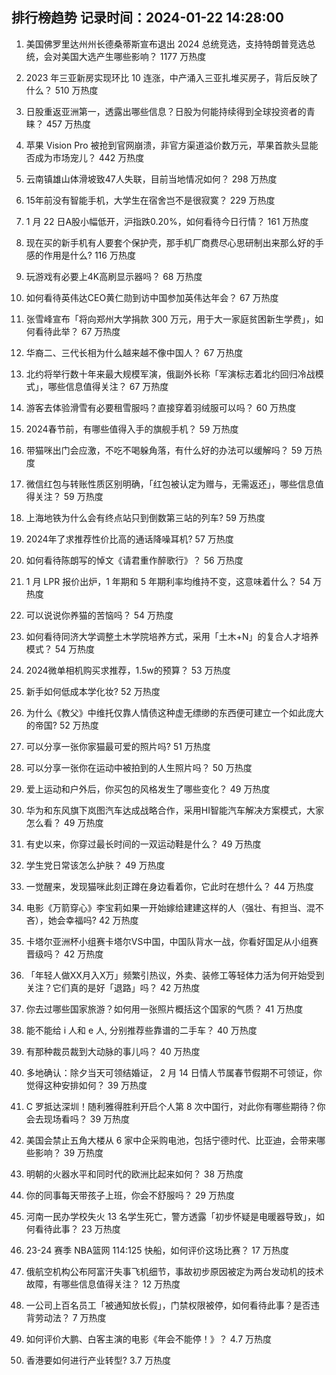 
## 排行榜趋势 记录时间：2024-01-22 14:28:00
  
  1. 美国佛罗里达州州长德桑蒂斯宣布退出 2024 总统竞选，支持特朗普竞选总统，会对美国大选产生哪些影响？ 1177 万热度
    
  2. 2023 年三亚新房实现环比 10 连涨，中产涌入三亚扎堆买房子，背后反映了什么？ 510 万热度
    
  3. 日股重返亚洲第一，透露出哪些信息？日股为何能持续得到全球投资者的青睐？ 457 万热度
    
  4. 苹果 Vision Pro 被抢到官网崩溃，非官方渠道溢价数万元，苹果首款头显能否成为市场宠儿？ 442 万热度
    
  5. 云南镇雄山体滑坡致47人失联，目前当地情况如何？ 298 万热度
    
  6. 15年前没有智能手机，大学生在宿舍岂不是很寂寞？ 229 万热度
    
  7. 1 月 22 日A股小幅低开，沪指跌0.20%，如何看待今日行情？ 161 万热度
    
  8. 现在买的新手机有人要套个保护壳，那手机厂商费尽心思研制出来那么好的手感的作用是什么? 116 万热度
    
  9. 玩游戏有必要上4K高刷显示器吗？ 68 万热度
    
  10. 如何看待英伟达CEO黄仁勋到访中国参加英伟达年会？ 67 万热度
    
  11. 张雪峰宣布「将向郑州大学捐款 300 万元，用于大一家庭贫困新生学费」，如何看待此举？ 67 万热度
    
  12. 华裔二、三代长相为什么越来越不像中国人？ 67 万热度
    
  13. 北约将举行数十年来最大规模军演，俄副外长称「军演标志着北约回归冷战模式」，哪些信息值得关注？ 67 万热度
    
  14. 游客去体验滑雪有必要租雪服吗？直接穿着羽绒服可以吗？ 60 万热度
    
  15. 2024春节前，有哪些值得入手的旗舰手机？ 59 万热度
    
  16. 带猫咪出门会应激，不吃不喝躲角落，有什么好的办法可以缓解吗？ 59 万热度
    
  17. 微信红包与转账性质区别明确，「红包被认定为赠与，无需返还」，哪些信息值得关注？ 59 万热度
    
  18. 上海地铁为什么会有终点站只到倒数第三站的列车? 59 万热度
    
  19. 2024年了求推荐性价比高的通话降噪耳机? 57 万热度
    
  20. 如何看待陈朗写的悼文《请君重作醉歌行》？ 56 万热度
    
  21. 1 月 LPR 报价出炉，1 年期和 5 年期利率均维持不变，这意味着什么？ 54 万热度
    
  22. 可以说说你养猫的苦恼吗？ 54 万热度
    
  23. 如何看待同济大学调整土木学院培养方式，采用「土木+N」的复合人才培养模式？ 54 万热度
    
  24. 2024微单相机购买求推荐，1.5w的预算？ 53 万热度
    
  25. 新手如何低成本学化妆? 52 万热度
    
  26. 为什么《教父》中维托仅靠人情债这种虚无缥缈的东西便可建立一个如此庞大的帝国? 52 万热度
    
  27. 可以分享一张你家猫最可爱的照片吗? 51 万热度
    
  28. 可以分享一张你在运动中被拍到的人生照片吗？ 50 万热度
    
  29. 爱上运动和户外后，你买包的风格发生了哪些变化？ 49 万热度
    
  30. 华为和东风旗下岚图汽车达成战略合作，采用HI智能汽车解决方案模式，大家怎么看？ 49 万热度
    
  31. 有史以来，你穿过最长时间的一双运动鞋是什么？ 49 万热度
    
  32. 学生党日常该怎么护肤？ 49 万热度
    
  33. 一觉醒来，发现猫咪此刻正蹲在身边看着你，它此时在想什么？ 44 万热度
    
  34. 电影《万箭穿心》李宝莉如果一开始嫁给建建这样的人（强壮、有担当、混不吝），她会幸福吗? 42 万热度
    
  35. 卡塔尔亚洲杯小组赛卡塔尔VS中国，中国队背水一战，你看好国足从小组赛晋级吗？ 42 万热度
    
  36. 「年轻人做XX月入X万」频繁引热议，外卖、装修工等轻体力活为何开始受到关注？它们真的是好「退路」吗？ 42 万热度
    
  37. 你去过哪些国家旅游？如何用一张照片概括这个国家的气质？ 41 万热度
    
  38. 能不能给  i 人和 e 人, 分别推荐些靠谱的二手车？ 40 万热度
    
  39. 有那种裁员裁到大动脉的事儿吗？ 40 万热度
    
  40. 多地确认：除夕当天可领结婚证， 2 月 14 日情人节属春节假期不可领证，你觉得这种安排如何？ 39 万热度
    
  41. C 罗抵达深圳！随利雅得胜利开启个人第 8 次中国行，对此你有哪些期待？你会去现场看吗？ 39 万热度
    
  42. 美国会禁止五角大楼从 6 家中企采购电池，包括宁德时代、比亚迪，会带来哪些影响？ 39 万热度
    
  43. 明朝的火器水平和同时代的欧洲比起来如何？ 38 万热度
    
  44. 你的同事每天带孩子上班，你会不舒服吗？ 29 万热度
    
  45. 河南一民办学校失火 13 名学生死亡，警方透露「初步怀疑是电暖器导致」，如何看待此事？ 23 万热度
    
  46. 23-24 赛季 NBA篮网 114:125 快船，如何评价这场比赛？ 17 万热度
    
  47. 俄航空机构公布阿富汗失事飞机细节，事故初步原因被定为两台发动机的技术故障，有哪些信息值得关注？ 12 万热度
    
  48. 一公司上百名员工「被通知放长假」，门禁权限被停，如何看待此事？是否违背劳动法？ 7 万热度
    
  49. 如何评价大鹏、白客主演的电影《年会不能停！》？ 4.7 万热度
    
  50. 香港要如何进行产业转型? 3.7 万热度
    